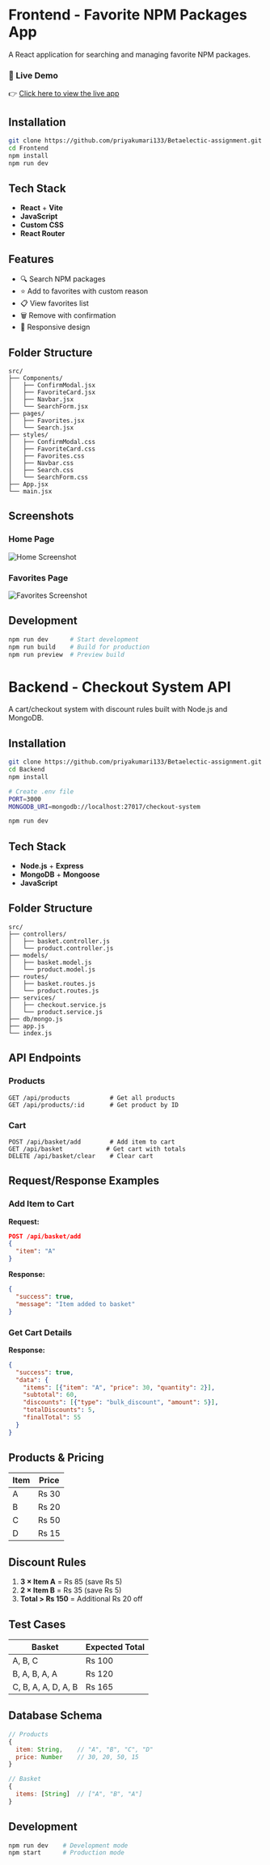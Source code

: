 # Frontend - Favorite NPM Packages App

A React application for searching and managing favorite NPM packages.
### 🔗 Live Demo

👉 [Click here to view the live app](https://npm-package-app.netlify.app/)

## Installation

```bash
git clone https://github.com/priyakumari133/Betaelectic-assignment.git
cd Frontend
npm install
npm run dev
```

## Tech Stack

- **React** + **Vite**
- **JavaScript**
- **Custom CSS**
- **React Router**

## Features

- 🔍 Search NPM packages
- ⭐ Add to favorites with custom reason
- 📋 View favorites list
- 🗑️ Remove with confirmation
- 📱 Responsive design

## Folder Structure

```
src/
├── Components/
│   ├── ConfirmModal.jsx
│   ├── FavoriteCard.jsx
│   ├── Navbar.jsx
│   └── SearchForm.jsx
├── pages/
│   ├── Favorites.jsx
│   └── Search.jsx
├── styles/
│   ├── ConfirmModal.css
│   ├── FavoriteCard.css
│   ├── Favorites.css
│   ├── Navbar.css
│   ├── Search.css
│   └── SearchForm.css
├── App.jsx
└── main.jsx
```


## Screenshots
### Home Page
![Home Screenshot](screenshots/home.png)

### Favorites Page
![Favorites Screenshot](screenshots/favorites.png)


## Development

```bash
npm run dev      # Start development
npm run build    # Build for production
npm run preview  # Preview build
```

# Backend - Checkout System API

A cart/checkout system with discount rules built with Node.js and MongoDB.

## Installation

```bash
git clone https://github.com/priyakumari133/Betaelectic-assignment.git
cd Backend
npm install

# Create .env file
PORT=3000
MONGODB_URI=mongodb://localhost:27017/checkout-system

npm run dev
```

## Tech Stack

- **Node.js** + **Express**
- **MongoDB** + **Mongoose**
- **JavaScript**

## Folder Structure

```
src/
├── controllers/
│   ├── basket.controller.js
│   └── product.controller.js
├── models/
│   ├── basket.model.js
│   └── product.model.js
├── routes/
│   ├── basket.routes.js
│   └── product.routes.js
├── services/
│   ├── checkout.service.js
│   └── product.service.js
├── db/mongo.js
├── app.js
└── index.js
```

## API Endpoints

### Products
```http
GET /api/products           # Get all products
GET /api/products/:id       # Get product by ID
```

### Cart
```http
POST /api/basket/add        # Add item to cart
GET /api/basket            # Get cart with totals
DELETE /api/basket/clear    # Clear cart
```

## Request/Response Examples

### Add Item to Cart
**Request:**
```json
POST /api/basket/add
{
  "item": "A"
}
```

**Response:**
```json
{
  "success": true,
  "message": "Item added to basket"
}
```

### Get Cart Details
**Response:**
```json
{
  "success": true,
  "data": {
    "items": [{"item": "A", "price": 30, "quantity": 2}],
    "subtotal": 60,
    "discounts": [{"type": "bulk_discount", "amount": 5}],
    "totalDiscounts": 5,
    "finalTotal": 55
  }
}
```

## Products & Pricing

| Item | Price |
|------|-------|
| A    | Rs 30 |
| B    | Rs 20 |
| C    | Rs 50 |
| D    | Rs 15 |

## Discount Rules

1. **3 × Item A** = Rs 85 (save Rs 5)
2. **2 × Item B** = Rs 35 (save Rs 5)  
3. **Total > Rs 150** = Additional Rs 20 off

## Test Cases

| Basket | Expected Total |
|--------|---------------|
| A, B, C | Rs 100 |
| B, A, B, A, A | Rs 120 |
| C, B, A, A, D, A, B | Rs 165 |

## Database Schema

```javascript
// Products
{
  item: String,    // "A", "B", "C", "D"
  price: Number    // 30, 20, 50, 15
}

// Basket
{
  items: [String]  // ["A", "B", "A"]
}
```

## Development

```bash
npm run dev    # Development mode
npm start      # Production mode
```
